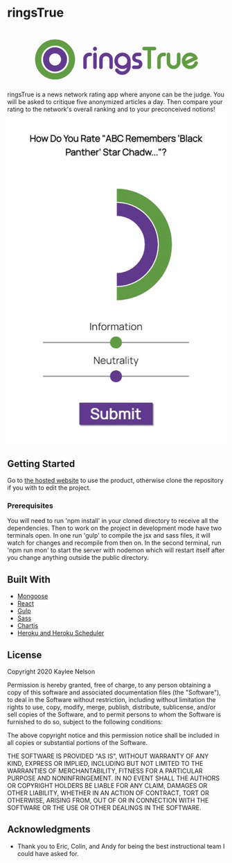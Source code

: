 # ringsTrue
![ringsTrue logo](./ringsLogo.png)
ringsTrue is a news network rating app where anyone can be the judge. You will be asked to critique five anonymized articles a day. Then compare your rating to the network's overall ranking and to your preconceived notions!
![ringsTrue rating UI](./ringsGif.gif)

## Getting Started

Go to [the hosted website](https://ringstrue.herokuapp.com/) to use the product, otherwise clone the repository if you with to edit the project. 

### Prerequisites

You will need to run 'npm install' in your cloned directory to receive all the dependencies. Then to work on the project in development mode have two terminals open. In one run 'gulp' to compile the jsx and sass files, it will watch for changes and recompile from then on. In the second terminal, run 'npm run mon' to start the server with nodemon which will restart itself after you change anything outside the public directory. 


## Built With

* [Mongoose](https://mongoosejs.com/docs/index.html)
* [React](https://reactjs.org/docs/getting-started.html)
* [Gulp](https://gulpjs.com/docs/en/getting-started/quick-start)
* [Sass](https://sass-lang.com/guide)
* [Chartjs](https://www.chartjs.org/docs/latest/)
* [Heroku and Heroku Scheduler](https://devcenter.heroku.com/articles/scheduler)



## License

Copyright 2020 Kaylee Nelson

Permission is hereby granted, free of charge, to any person obtaining a copy of this software and associated documentation files (the "Software"), to deal in the Software without restriction, including without limitation the rights to use, copy, modify, merge, publish, distribute, sublicense, and/or sell copies of the Software, and to permit persons to whom the Software is furnished to do so, subject to the following conditions:

The above copyright notice and this permission notice shall be included in all copies or substantial portions of the Software.

THE SOFTWARE IS PROVIDED "AS IS", WITHOUT WARRANTY OF ANY KIND, EXPRESS OR IMPLIED, INCLUDING BUT NOT LIMITED TO THE WARRANTIES OF MERCHANTABILITY, FITNESS FOR A PARTICULAR PURPOSE AND NONINFRINGEMENT. IN NO EVENT SHALL THE AUTHORS OR COPYRIGHT HOLDERS BE LIABLE FOR ANY CLAIM, DAMAGES OR OTHER LIABILITY, WHETHER IN AN ACTION OF CONTRACT, TORT OR OTHERWISE, ARISING FROM, OUT OF OR IN CONNECTION WITH THE SOFTWARE OR THE USE OR OTHER DEALINGS IN THE SOFTWARE.

## Acknowledgments

* Thank you to Eric, Colin, and Andy for being the best instructional team I could have asked for.
